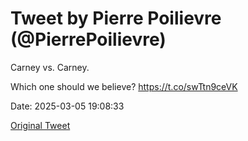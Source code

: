 # Tweet by Pierre Poilievre (@PierrePoilievre)

Carney vs. Carney.

Which one should we believe? https://t.co/swTtn9ceVK

Date: 2025-03-05 19:08:33

[Original Tweet](https://x.com/PierrePoilievre/status/1897363621384233243)
